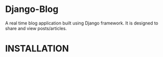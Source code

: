 # Django-Blog
A real time blog application built using Django framework. It is designed to share and view posts/articles.

# INSTALLATION
